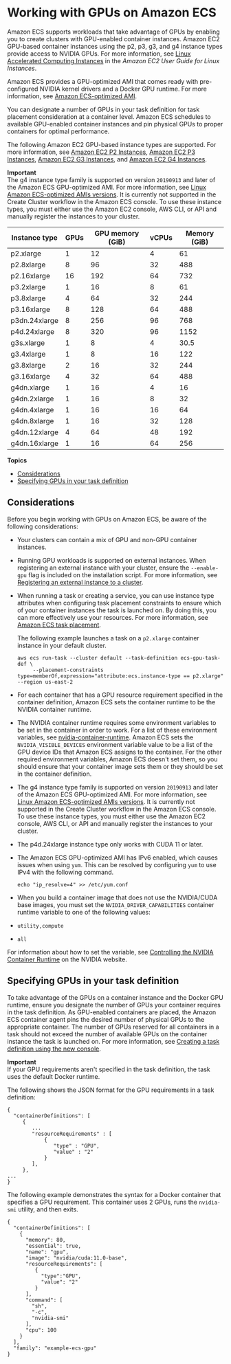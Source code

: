 # Working with GPUs on Amazon ECS<a name="ecs-gpu"></a>

Amazon ECS supports workloads that take advantage of GPUs by enabling you to create clusters with GPU\-enabled container instances\. Amazon EC2 GPU\-based container instances using the p2, p3, g3, and g4 instance types provide access to NVIDIA GPUs\. For more information, see [Linux Accelerated Computing Instances](https://docs.aws.amazon.com/AWSEC2/latest/UserGuide/accelerated-computing-instances.html) in the *Amazon EC2 User Guide for Linux Instances*\.

Amazon ECS provides a GPU\-optimized AMI that comes ready with pre\-configured NVIDIA kernel drivers and a Docker GPU runtime\. For more information, see [Amazon ECS\-optimized AMI](ecs-optimized_AMI.md)\.

You can designate a number of GPUs in your task definition for task placement consideration at a container level\. Amazon ECS schedules to available GPU\-enabled container instances and pin physical GPUs to proper containers for optimal performance\. 

The following Amazon EC2 GPU\-based instance types are supported\. For more information, see [Amazon EC2 P2 Instances](https://aws.amazon.com/ec2/instance-types/p2/), [Amazon EC2 P3 Instances](https://aws.amazon.com/ec2/instance-types/p3/), [Amazon EC2 G3 Instances](https://aws.amazon.com/ec2/instance-types/g3/), and [Amazon EC2 G4 Instances](https://aws.amazon.com/ec2/instance-types/g4/)\.

**Important**  
The g4 instance type family is supported on version `20190913` and later of the Amazon ECS GPU\-optimized AMI\. For more information, see [Linux Amazon ECS\-optimized AMIs versions](ecs-ami-versions.md#ecs-ami-versions-linux)\. It is currently not supported in the Create Cluster workflow in the Amazon ECS console\. To use these instance types, you must either use the Amazon EC2 console, AWS CLI, or API and manually register the instances to your cluster\.


|  Instance type  |  GPUs  |  GPU memory \(GiB\)  |  vCPUs  |  Memory \(GiB\)  | 
| --- | --- | --- | --- | --- | 
|  p2\.xlarge  |  1  |  12  |  4  |  61  | 
|  p2\.8xlarge  |  8  |  96  |  32  |  488  | 
|  p2\.16xlarge  |  16  |  192  |  64  |  732  | 
|  p3\.2xlarge  |  1  |  16  |  8  |  61  | 
|  p3\.8xlarge  |  4  |  64  |  32  |  244  | 
|  p3\.16xlarge  |  8  |  128  |  64  |  488  | 
|  p3dn\.24xlarge  |  8  |  256  |  96  |  768  | 
|  p4d\.24xlarge  | 8 | 320 | 96 | 1152 | 
|  g3s\.xlarge  |  1  |  8  |  4  |  30\.5  | 
|  g3\.4xlarge  |  1  |  8  |  16  |  122  | 
|  g3\.8xlarge  |  2  |  16  |  32  |  244  | 
|  g3\.16xlarge  |  4  |  32  |  64  |  488  | 
|  g4dn\.xlarge  |  1  |  16  |  4  |  16  | 
|  g4dn\.2xlarge  |  1  |  16  |  8  |  32  | 
|  g4dn\.4xlarge  |  1  |  16  |  16  |  64  | 
|  g4dn\.8xlarge  |  1  |  16  |  32  |  128  | 
|  g4dn\.12xlarge  |  4  |  64  |  48  |  192  | 
|  g4dn\.16xlarge  |  1  |  16  |  64  |  256  | 

**Topics**
+ [Considerations](#gpu-considerations)
+ [Specifying GPUs in your task definition](#ecs-gpu-specifying)

## Considerations<a name="gpu-considerations"></a>

Before you begin working with GPUs on Amazon ECS, be aware of the following considerations:
+ Your clusters can contain a mix of GPU and non\-GPU container instances\.
+ Running GPU workloads is supported on external instances\. When registering an external instance with your cluster, ensure the `--enable-gpu` flag is included on the installation script\. For more information, see [Registering an external instance to a cluster](ecs-anywhere-registration.md)\.
+ When running a task or creating a service, you can use instance type attributes when configuring task placement constraints to ensure which of your container instances the task is launched on\. By doing this, you can more effectively use your resources\. For more information, see [Amazon ECS task placement](task-placement.md)\.

  The following example launches a task on a `p2.xlarge` container instance in your default cluster\.

  ```
  aws ecs run-task --cluster default --task-definition ecs-gpu-task-def \
       --placement-constraints type=memberOf,expression="attribute:ecs.instance-type == p2.xlarge" --region us-east-2
  ```
+ For each container that has a GPU resource requirement specified in the container definition, Amazon ECS sets the container runtime to be the NVIDIA container runtime\.
+ The NVIDIA container runtime requires some environment variables to be set in the container in order to work\. For a list of these environment variables, see [nvidia\-container\-runtime](https://github.com/NVIDIA/nvidia-container-runtime)\. Amazon ECS sets the `NVIDIA_VISIBLE_DEVICES` environment variable value to be a list of the GPU device IDs that Amazon ECS assigns to the container\. For the other required environment variables, Amazon ECS doesn't set them, so you should ensure that your container image sets them or they should be set in the container definition\.
+ The g4 instance type family is supported on version `20190913` and later of the Amazon ECS GPU\-optimized AMI\. For more information, see [Linux Amazon ECS\-optimized AMIs versions](ecs-ami-versions.md#ecs-ami-versions-linux)\. It is currently not supported in the Create Cluster workflow in the Amazon ECS console\. To use these instance types, you must either use the Amazon EC2 console, AWS CLI, or API and manually register the instances to your cluster\.
+ The p4d\.24xlarge instance type only works with CUDA 11 or later\.
+ The Amazon ECS GPU\-optimized AMI has IPv6 enabled, which causes issues when using `yum`\. This can be resolved by configuring `yum` to use IPv4 with the following command\.

  ```
  echo "ip_resolve=4" >> /etc/yum.conf
  ```
+  When you build a container image that does not use the NVIDIA/CUDA base images, you must set the `NVIDIA_DRIVER_CAPABILITIES` container runtime variable to one of the following values:
  + `utility,compute`
  + `all`

  For information about how to set the variable, see [Controlling the NVIDIA Container Runtime](https://sarus.readthedocs.io/en/stable/user/custom-cuda-images.html#controlling-the-nvidia-container-runtime) on the NVIDIA website\.

## Specifying GPUs in your task definition<a name="ecs-gpu-specifying"></a>

To take advantage of the GPUs on a container instance and the Docker GPU runtime, ensure you designate the number of GPUs your container requires in the task definition\. As GPU\-enabled containers are placed, the Amazon ECS container agent pins the desired number of physical GPUs to the appropriate container\. The number of GPUs reserved for all containers in a task should not exceed the number of available GPUs on the container instance the task is launched on\. For more information, see [Creating a task definition using the new console](create-task-definition.md)\.

**Important**  
If your GPU requirements aren't specified in the task definition, the task uses the default Docker runtime\.

The following shows the JSON format for the GPU requirements in a task definition:

```
{
  "containerDefinitions": [
     {
        ...
        "resourceRequirements" : [
            {
               "type" : "GPU", 
               "value" : "2"
            }
        ],
     },
...
}
```

The following example demonstrates the syntax for a Docker container that specifies a GPU requirement\. This container uses 2 GPUs, runs the `nvidia-smi` utility, and then exits\.

```
{
  "containerDefinitions": [
    {
      "memory": 80,
      "essential": true,
      "name": "gpu",
      "image": "nvidia/cuda:11.0-base",
      "resourceRequirements": [
         {
           "type":"GPU",
           "value": "2"
         }
      ],
      "command": [
        "sh",
        "-c",
        "nvidia-smi"
      ],
      "cpu": 100
    }
  ],
  "family": "example-ecs-gpu"
}
```